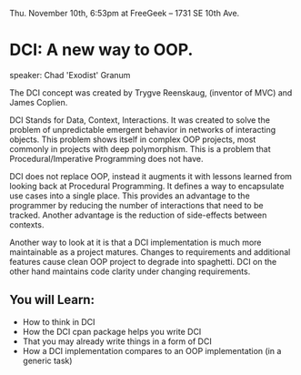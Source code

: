   Thu. November 10th, 6:53pm at FreeGeek – 1731 SE 10th Ave.

# DCI: A new way to OOP.

speaker: Chad 'Exodist' Granum

The DCI concept was created by Trygve Reenskaug, (inventor of MVC) and James Coplien.

DCI Stands for Data, Context, Interactions. It was created to solve the problem of unpredictable emergent behavior in networks of interacting objects. This problem shows itself in complex OOP projects, most commonly in projects with deep polymorphism. This is a problem that Procedural/Imperative Programming does not have.

DCI does not replace OOP, instead it augments it with lessons learned from looking back at Procedural Programming. It defines a way to encapsulate use cases into a single place. This provides an advantage to the programmer by reducing the number of interactions that need to be tracked. Another advantage is the reduction of side-effects between contexts.

Another way to look at it is that a DCI implementation is much more maintainable as a project matures. Changes to requirements and additional features cause clean OOP project to degrade into spaghetti. DCI on the other hand maintains code clarity under changing requirements.

## You will Learn:

* How to think in DCI
* How the DCI cpan package helps you write DCI
* That you may already write things in a form of DCI
* How a DCI implementation compares to an OOP implementation (in a generic task)
